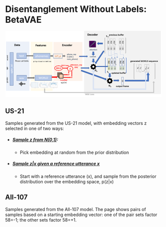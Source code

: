 # Disentanglement Without Labels: BetaVAE

![VoiceLoop using Beta VAE](ppt/architecture_voiceloop_vae.png)

## US-21
Samples generated from the US-21 model, with embedding vectors z selected in one of two ways: 
* ##### [Sample z from N(0,1)](vae_random_sample.md): 
    * Pick embedding at random from the prior distribution

* ##### [Sample z|x given a reference utterance x](vae_reference_utterance.md) 
    * Start with a reference utterance (x), and sample from the posterior distribution over the embedding space, p(z|x) 


## All-107
Samples generated from the All-107 model. The page shows pairs of samples based on a starting embedding vector: one of the pair sets factor 58=-1; the other sets factor 58=+1.

